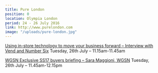 ```yaml
---
title: Pure London
position: 0
location: Olympia London
period: 24 - 26 July 2016
link: http://www.purelondon.com
image: "/uploads/pure-london.jpg"
---
```


[Using in-store technology to move your business forward – Interview with Vend and Number Six](http://www.purelondon.com/seminar/Using-in-store-technology-to-move-your-business-forward)
Tuesday, 26th July – 11.15am-11.45am
 
[WGSN Exclusive SS17 buyers briefing – Sara Maggioni, WGSN](http://www.purelondon.com/seminar/WGSN-exclusive-SS16-buyers-briefing-1-2-3)
Tuesday, 26th July – 11.45am-12.15pm